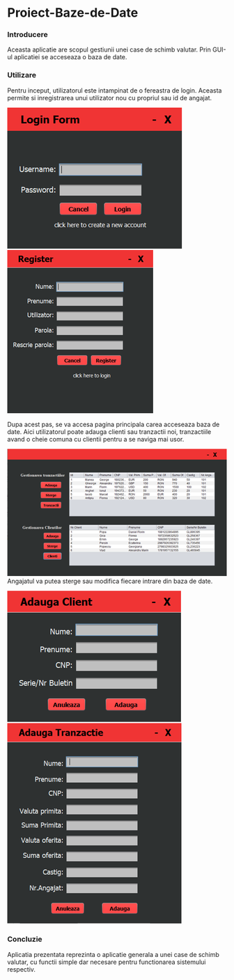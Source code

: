 # Proiect-Baze-de-Date

### Introducere

Aceasta aplicatie are scopul gestiunii unei case de schimb valutar. Prin GUI-ul aplicatiei se acceseaza o baza de date.

### Utilizare

Pentru inceput, utilizatorul este intampinat de o fereastra de login. Aceasta permite si inregistrarea unui utilizator nou cu propriul sau id de angajat.

![login](https://github.com/Gleymt/Proiect-Baze-de-Date/blob/images/images/1.png?raw=true)
![register](https://github.com/Gleymt/Proiect-Baze-de-Date/blob/images/images/2.png?raw=true)

Dupa acest pas, se va accesa pagina principala carea acceseaza baza de date. Aici utilizatorul poate adauga clienti sau tranzactii noi,
tranzactiile avand o cheie comuna cu clientii pentru a se naviga mai usor.

![meniu](https://github.com/Gleymt/Proiect-Baze-de-Date/blob/images/images/3.png?raw=true)
Angajatul va putea sterge sau modifica fiecare intrare din baza de date.

![client](https://github.com/Gleymt/Proiect-Baze-de-Date/blob/images/images/4.png?raw=true)
![tranz](https://github.com/Gleymt/Proiect-Baze-de-Date/blob/images/images/5.png?raw=true)


### Concluzie

Aplicatia prezentata reprezinta o aplicatie generala a unei case de schimb valutar, cu functii simple dar necesare pentru functionarea sistemului respectiv.
